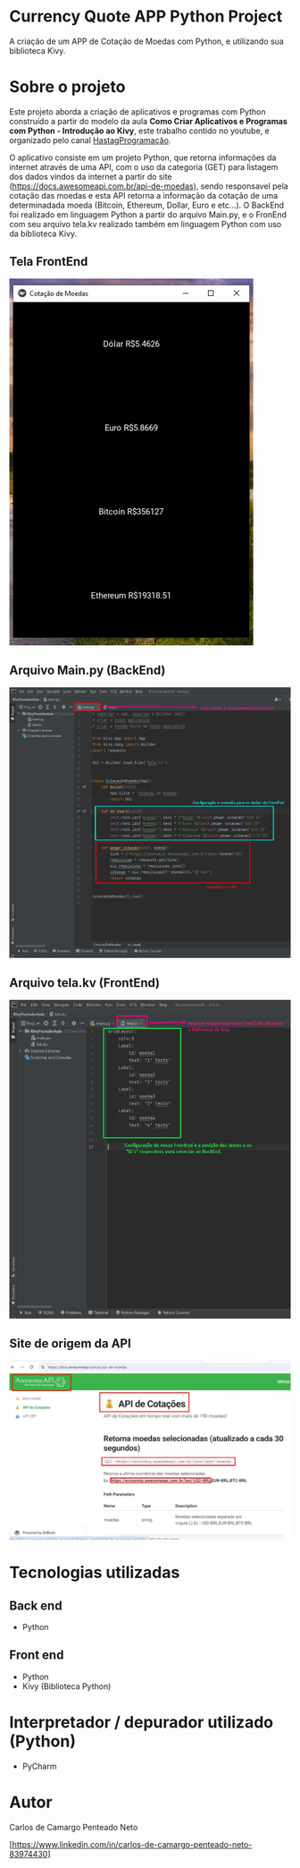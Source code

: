 # Currency Quote APP Python Project
 A criação de um APP de Cotação de Moedas com Python, e utilizando sua biblioteca Kivy.


# Sobre o projeto

Este projeto aborda a criação de aplicativos e programas com Python construído a partir do modelo da aula **Como Criar Aplicativos e Programas com Python - Introdução ao Kivy**, este trabalho contido no youtube, e organizado pelo canal [HastagProgramação](https://www.youtube.com/watch?v=NkBcU8biV4s&list=LL&index=8 "Video do Canal Hastag").

O aplicativo consiste em um projeto Python, que retorna informações da internet através de uma API, com o uso da categoria (GET) para listagem dos dados vindos da internet a partir do site (https://docs.awesomeapi.com.br/api-de-moedas), sendo responsavel pela cotação das moedas e esta API retorna a informação da cotação de uma determinadada moeda (Bitcoin, Ethereum, Dollar, Euro e etc...).
O BackEnd foi realizado em linguagem Python a partir do arquivo Main.py, e o FronEnd com seu arquivo tela.kv realizado também em linguagem Python com uso da biblioteca Kivy.

## Tela FrontEnd
![TelaFrontEnd](TelaFrontEndCotacaoMoedas.jpg)

## Arquivo Main.py (BackEnd)
![BackEnd](BackEndCotacaoMoeda.jpg)

## Arquivo tela.kv (FrontEnd)
![FrontEnd](FrontEndCotacaoMoeda.jpg)

## Site de origem da API
![GET](SiteMoeda.jpg)


# Tecnologias utilizadas
## Back end
- Python

## Front end
- Python 
- Kivy (Biblioteca Python)

# Interpretador / depurador utilizado (Python)
- PyCharm


# Autor

Carlos de Camargo Penteado Neto

[https://www.linkedin.com/in/carlos-de-camargo-penteado-neto-83974430]


